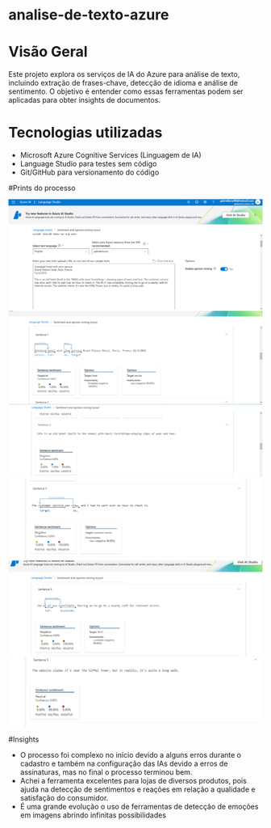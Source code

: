 # analise-de-texto-azure
# Visão Geral

Este projeto explora os serviços de IA do Azure para análise de texto, incluindo extração de frases-chave, detecção de idioma e análise de sentimento. O objetivo é entender como essas ferramentas podem ser aplicadas para obter insights de documentos.

# Tecnologias utilizadas 

- Microsoft Azure Cognitive Services (Linguagem de IA)
- Language Studio para testes sem código
- Git/GitHub para versionamento do código

#Prints do processo 

![alt text](Inicio.png)
![alt text](<Sentence 1.png>)
![alt text](<Sentence 2-1.png>)
![alt text](<Sentence 3.png>)
![alt text](<Sentence 4.png>)
![alt text](<Sentence 5.png>)

#Insights 
- O processo foi complexo no início devido a alguns erros durante o cadastro e também na configuração das IAs devido a erros de assinaturas, mas no final o processo terminou bem.
- Achei a ferramenta excelentes para lojas de diversos produtos, pois ajuda na detecção de sentimentos e reações em relação a qualidade e satisfação do consumidor.
- É uma grande evolução o uso de ferramentas de detecção de emoções em imagens abrindo infinitas possibilidades

